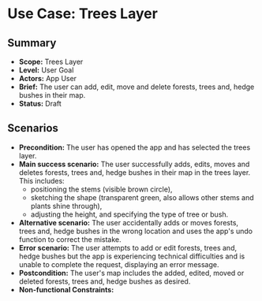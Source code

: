 # Use Case: Trees Layer

## Summary

- **Scope:** Trees Layer
- **Level:** User Goal
- **Actors:** App User
- **Brief:** The user can add, edit, move and delete forests, trees and, hedge bushes in their map.
- **Status:** Draft

## Scenarios

- **Precondition:**
  The user has opened the app and has selected the trees layer.
- **Main success scenario:**
  The user successfully adds, edits, moves and deletes forests, trees and, hedge bushes in their map in the trees layer.
  This includes:
  - positioning the stems (visible brown circle),
  - sketching the shape (transparent green, also allows other stems and plants shine through),
  - adjusting the height, and specifying the type of tree or bush.
- **Alternative scenario:**
  The user accidentally adds or moves forests, trees and, hedge bushes in the wrong location and uses the app's undo function to correct the mistake.
- **Error scenario:**
  The user attempts to add or edit forests, trees and, hedge bushes but the app is experiencing technical difficulties and is unable to complete the request, displaying an error message.
- **Postcondition:**
  The user's map includes the added, edited, moved or deleted forests, trees and, hedge bushes as desired.
- **Non-functional Constraints:**
